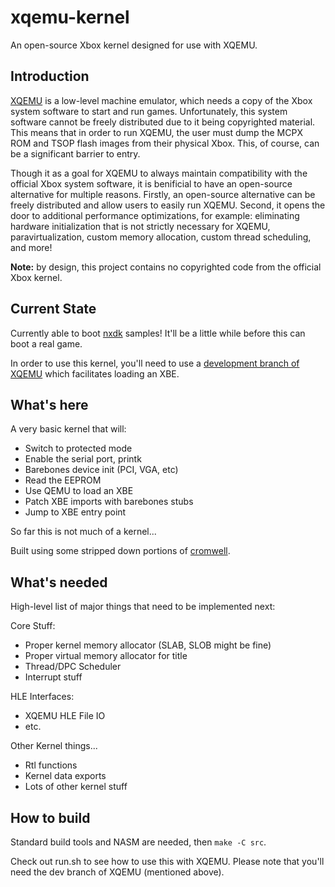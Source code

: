 xqemu-kernel
============

An open-source Xbox kernel designed for use with XQEMU.

## Introduction

[XQEMU](https://xqemu.com) is a low-level machine emulator, which needs a copy
of the Xbox system software to start and run games. Unfortunately, this system
software cannot be freely distributed due to it being copyrighted material. This
means that in order to run XQEMU, the user must dump the MCPX ROM and TSOP flash
images from their physical Xbox. This, of course, can be a significant barrier
to entry.

Though it as a goal for XQEMU to always maintain compatibility with the official
Xbox system software, it is benificial to have an open-source alternative for
multiple reasons. Firstly, an open-source alternative can be freely distributed
and allow users to easily run XQEMU. Second, it opens the door to additional
performance optimizations, for example: eliminating hardware initialization that
is not strictly necessary for XQEMU, paravirtualization, custom memory
allocation, custom thread scheduling, and more!

**Note:** by design, this project contains no copyrighted code from the official
Xbox kernel.

## Current State

Currently able to boot [nxdk](https://github.com/XboxDev/nxdk) samples! It'll be
a little while before this can boot a real game.

In order to use this kernel, you'll need to use a [development branch of
XQEMU](https://github.com/mborgerson/xqemu/tree/khle) which facilitates loading
an XBE.

## What's here

A very basic kernel that will:

* Switch to protected mode
* Enable the serial port, printk
* Barebones device init (PCI, VGA, etc)
* Read the EEPROM
* Use QEMU to load an XBE
* Patch XBE imports with barebones stubs
* Jump to XBE entry point

So far this is not much of a kernel...

Built using some stripped down portions of
[cromwell](https://github.com/XboxDev/cromwell).

## What's needed

High-level list of major things that need to be implemented next:

Core Stuff:
- Proper kernel memory allocator (SLAB, SLOB might be fine)
- Proper virtual memory allocator for title
- Thread/DPC Scheduler
- Interrupt stuff

HLE Interfaces:
- XQEMU HLE File IO
- etc.

Other Kernel things...
- Rtl functions
- Kernel data exports
- Lots of other kernel stuff

## How to build

Standard build tools and NASM are needed, then `make -C src`.

Check out run.sh to see how to use this with XQEMU. Please note that you'll need
the dev branch of XQEMU (mentioned above).
